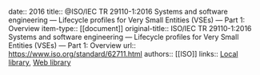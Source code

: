 date:: 2016
title:: @ISO/IEC TR 29110-1:2016 Systems and software engineering — Lifecycle profiles for Very Small Entities (VSEs) — Part 1: Overview
item-type:: [[document]]
original-title:: ISO/IEC TR 29110-1:2016 Systems and software engineering — Lifecycle profiles for Very Small Entities (VSEs) — Part 1: Overview
url:: https://www.iso.org/standard/62711.html
authors:: [[ISO]]
links:: [Local library](zotero://select/library/items/E28M83V6), [Web library](https://www.zotero.org/users/6520516/items/E28M83V6)
